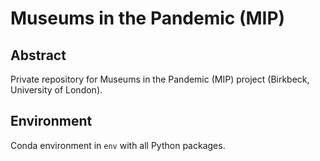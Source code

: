 # Museums in the Pandemic (MIP)

## Abstract

Private repository for Museums in the Pandemic (MIP) project (Birkbeck, University of London).

## Environment

Conda environment in `env` with all Python packages.